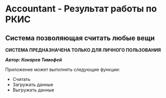 # Accountant - Результат работы по РКИС
## Система позволяющая считать любые вещи

**СИСТЕМА ПРЕДНАЗНАЧЕНА ТОЛЬКО ДЛЯ ЛИЧНОГО ПОЛЬЗОВАНИЯ**

***Автор: Кокарев Тимофей***

Приложение может выполнять следующие функции:
- Считать
- Загружать данные
- Выгружать данные
